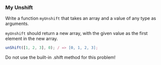### My Unshift

Write a function `myUnshift` that takes an array and a value of any type as arguments.

`myUnshift` should return a new array, with the given value as the first element
in the new array.

```javascript
unShift([1, 2, 3], 0); / => [0, 1, 2, 3];
```

Do not use the built-in .shift method for this problem!
